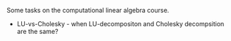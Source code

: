 Some tasks on the computational linear algebra course.

* LU-vs-Cholesky - when LU-decompositon and Cholesky decompsition are the same?
